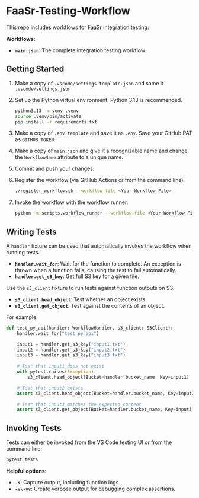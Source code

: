 # FaaSr-Testing-Workflow

This repo includes workflows for FaaSr integration testing:

**Workflows:**

- **`main.json`**: The complete integration testing workflow.

## Getting Started

1. Make a copy of `.vscode/settings.template.json` and same it `.vscode/settings.json`

2. Set up the Python virtual environment. Python 3.13 is recommended.

   ```bash
   python3.13 -m venv .venv
   source .venv/bin/activate
   pip install -r requirements.txt
   ```

3. Make a copy of `.env.template` and save it as `.env`. Save your GitHub PAT as `GITHUB_TOKEN`.

4. Make a copy of `main.json` and give it a recognizable name and change the `WorkflowName` attribute to a unique name.

5. Commit and push your changes.

6. Register the workflow (via GitHub Actions or from the command line).

   ```bash
   ./register_workflow.sh --workflow-file <Your Workflow File>
   ```

7. Invoke the workflow with the workflow runner.

   ```bash
   python -m scripts.workflow_runner --workflow-file <Your Workflow File>
   ```

## Writing Tests

A `handler` fixture can be used that automatically invokes the workflow when running tests.

- **`handler.wait_for`**: Wait for the function to complete. An exception is thrown when a function fails, causing the test to fail automatically.
- **`handler.get_s3_key`**: Get full S3 key for a given file.

Use the `s3_client` fixture to run tests against function outputs on S3.

- **`s3_client.head_object`**: Test whether an object exists.
- **`s3_client.get_object`**: Test against the contents of an object.

For example:

```py
def test_py_api(handler: WorkflowHandler, s3_client: S3Client):
    handler.wait_for("test_py_api")

    input1 = handler.get_s3_key("input1.txt")
    input2 = handler.get_s3_key("input2.txt")
    input3 = handler.get_s3_key("input3.txt")
    
    # Test that input1 does not exist
    with pytest.raises(Exception):
        s3_client.head_object(Bucket=handler.bucket_name, Key=input1)

    # Test that input2 exists
    assert s3_client.head_object(Bucket=handler.bucket_name, Key=input2) is not None

    # Test that input3 matches the expected content
    assert s3_client.get_object(Bucket=handler.bucket_name, Key=input3)["Body"].read() == b"input3"
```

## Invoking Tests

Tests can either be invoked from the VS Code testing UI or from the command line:

```bash
pytest tests
```

**Helpful options:**

- **`-s`**: Capture output, including function logs.
- **`-v\-vv`**: Create verbose output for debugging complex assertions.

